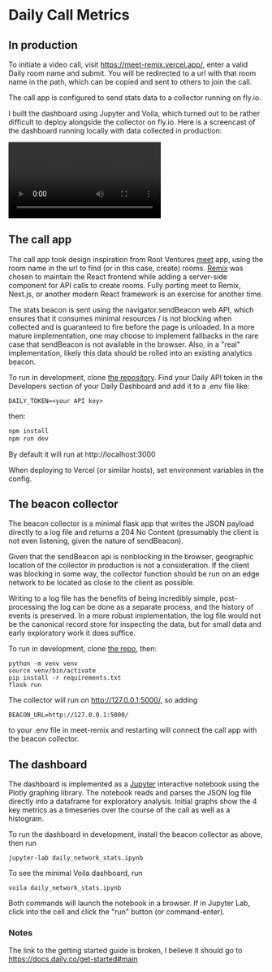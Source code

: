 # Daily Call Metrics

## In production

To initiate a video call, visit https://meet-remix.vercel.app/, enter a valid Daily room name and submit. You will be redirected to a url with that room name in the path, which can be copied and sent to others to join the call.

The call app is configured to send stats data to a collector running on fly.io.

I built the dashboard using Jupyter and Voila, which turned out to be rather difficult to deploy alongside the collector on fly.io. Here is a screencast of the dashboard running locally with data collected in production:

![Dashboard screen recording](dashboard_screen_recording.mov)

## The call app

The call app took design inspiration from Root Ventures [meet](https://github.com/rootvc/meet) app, using the room name in the url to find (or in this case, create) rooms. [Remix](https://remix.run/) was chosen to maintain the React frontend while adding a server-side component for API calls to create rooms. Fully porting meet to Remix, Next.js, or another modern React framework is an exercise for another time.

The stats beacon is sent using the navigator.sendBeacon web API, which ensures that it consumes minimal resources / is not blocking when collected and is guaranteed to fire before the page is unloaded. In a more mature implementation, one may choose to implement fallbacks in the rare case that sendBeacon is not available in the browser. Also, in a "real" implementation, likely this data should be rolled into an existing analytics beacon.

To run in development, clone [the repository](https://github.com/sethwalker/meet-remix). Find your Daily API token in the Developers section of your Daily Dashboard and add it to a .env file like:
```
DAILY_TOKEN=<your API key>
```
then:
```sh
npm install
npm run dev
```

By default it will run at http://localhost:3000

When deploying to Vercel (or similar hosts), set environment variables in the config.

## The beacon collector

The beacon collector is a minimal flask app that writes the JSON payload directly to a log file and returns a 204 No Content (presumably the client is not even listening, given the nature of sendBeacon).

Given that the sendBeacon api is nonblocking in the browser, geographic location of the collector in production is not a consideration. If the client was blocking in some way, the collector function should be run on an edge network to be located as close to the client as possible.

Writing to a log file has the benefits of being incredibly simple, post-processing the log can be done as a separate process, and the history of events is preserved. In a more robust implementation, the log file would not be the canonical record store for inspecting the data, but for small data and early exploratory work it does suffice.

To run in development, clone [the repo](https://github.com/sethwalker/daily-beacon-collector), then:
```
python -m venv venv
source venv/bin/activate
pip install -r requirements.txt
flask run
```

The collector will run on http://127.0.0.1:5000/, so adding
```
BEACON_URL=http://127.0.0.1:5000/
```
to your .env file in meet-remix and restarting will connect the call app with the beacon collector.

## The dashboard

The dashboard is implemented as a [Jupyter](https://jupyter.org/) interactive notebook using the Plotly graphing library. The notebook reads and parses the JSON log file directly into a dataframe for exploratory analysis. Initial graphs show the 4 key metrics as a timeseries over the course of the call as well as a histogram.

To run the dashboard in development, install the beacon collector as above, then run

```
jupyter-lab daily_network_stats.ipynb
```

To see the minimal Voila dashboard, run
```
voila daily_network_stats.ipynb
```

Both commands will launch the notebook in a browser. If in Jupyter Lab, click into the cell and click the "run" button (or command-enter).

### Notes

The link to the getting started guide is broken, I believe it should go to https://docs.daily.co/get-started#main
